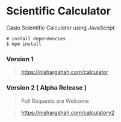 # Scientific Calculator
Casio Scientific Calculator using JavaScript

```
# install dependencies
$ npm install
```

### Version 1
> https://nishargshah.com/calculator

### Version 2 ( Alpha Release )
> Pull Requests are Welcome 

> https://nishargshah.com/calculatorv2
